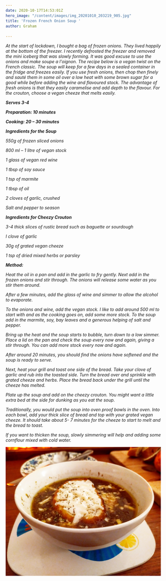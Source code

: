 ```yaml
---
date: 2020-10-17T14:53:01Z
hero_image: "/content/images/img_20201010_203219_905.jpg"
title: 'Frozen French Onion Soup '
author: Graham

---
```

_At the start of lockdown, I bought a bag of frozen onions. They lived happily at the bottom of the freezer. I recently defrosted the freezer and removed the mini iceberg that was slowly forming. It was good excuse to use the onions and make soupe a l'oignon. The recipe below is a vegan twist on the French classic. The soup will keep for a few days in a sealed container in the fridge and freezes easily. If you use fresh onions, then chop then finely and sauté them in some oil over a low heat with some brown sugar for a good while before adding the wine and flavoured stock. The advantage of fresh onions is that they easily caramelise and add depth to the flavour. For the crouton, choose a vegan cheeze that melts easily._

**_Serves 3-4_**

**_Preparation: 10 minutes_**

**_Cooking: 20 – 30 minutes_**

**_Ingredients for the Soup_**

_550g of frozen sliced onions_

_800 ml – 1 litre of vegan stock_

_1 glass of vegan red wine_

_1 tbsp of soy sauce_

_1 tsp of marmite_

_1 tbsp of oil_

_2 cloves of garlic, crushed_

_Salt and pepper to season_

**_Ingredients for Cheezy Crouton_**

_3-4 thick slices of rustic bread such as baguette or sourdough_

_I clove of garlic_

_30g of grated vegan cheeze_

_1 tsp of dried mixed herbs or parsley_

**_Method:_**

_Heat the oil in a pan and add in the garlic to fry gently. Next add in the frozen onions and stir through. The onions will release some water as you stir them around._

_After a few minutes, add the glass of wine and simmer to allow the alcohol to evaporate._

_To the onions and wine, add the vegan stock. I like to add around 500 ml to start with and as the cooking goes on, add some more stock. To the soup add in the marmite, soy, bay leaves and a generous helping of salt and pepper._

_Bring up the heat and the soup starts to bubble, turn down to a low simmer. Place a lid on the pan and check the soup every now and again, giving a stir through. You can add more stock every now and again._

_After around 20 minutes, you should find the onions have softened and the soup is ready to serve._

_Next, heat your grill and toast one side of the bread. Take your clove of garlic and rub into the toasted side. Turn the bread over and sprinkle with grated cheeze and herbs. Place the bread back under the grill until the cheeze has melted._

_Plate up the soup and add on the cheezy crouton. You might want a little extra bed at the side for dunking as you eat the soup._

_Traditionally, you would put the soup into oven proof bowls in the oven. Into each bowl, add your thick slice of bread and top with your grated vegan cheeze. It should take about 5- 7 minutes for the cheeze to start to melt and the bread to toast._

_If you want to thicken the soup, slowly simmering will help and adding some cornflour mixed with cold water._

![](/content/images/img_20201010_203219_905.jpg)